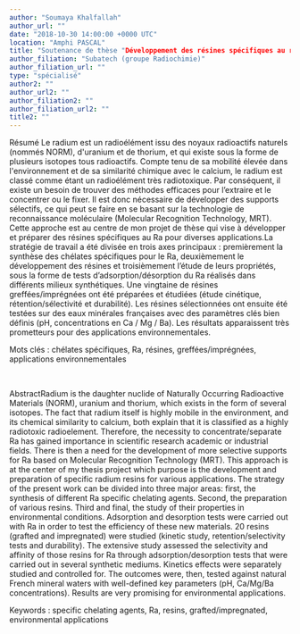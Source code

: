 ```yaml
---
author: "Soumaya Khalfallah"
author_url: ""
date: "2018-10-30 14:00:00 +0000 UTC"
location: "Amphi PASCAL"
title: "Soutenance de thèse "Développement des résines spécifiques au radium pour des applications environnementales et médicales / Development of new Ra specific resins for environmental and medical applications""
author_filiation: "Subatech (groupe Radiochimie)"
author_filiation_url: ""
type: "spécialisé"
author2: ""
author_url2: ""
author_filiation2: ""
author_filiation_url2: ""
title2: ""
---
```

Résumé Le radium est un radioélément issu des noyaux radioactifs naturels (nommés NORM), d'uranium et de thorium, et qui existe sous la forme de plusieurs isotopes tous radioactifs. Compte tenu de sa mobilité élevée dans l'environnement et de sa similarité chimique avec le calcium, le radium est classé comme étant un radioélément très radiotoxique. Par conséquent, il existe un besoin de trouver des méthodes efficaces pour l’extraire et le concentrer ou le fixer. Il est donc nécessaire de développer des supports sélectifs, ce qui peut se faire en se basant sur la technologie de reconnaissance moléculaire (Molecular Recognition Technology, MRT). Cette approche est au centre de mon projet de thèse qui vise à développer et préparer des résines spécifiques au Ra pour diverses applications.La stratégie de travail a été divisée en trois axes principaux : premièrement la synthèse des chélates spécifiques pour le Ra, deuxièmement le développement des résines et troisièmement l’étude de leurs propriétés, sous la forme de tests d’adsorption/désorption du Ra réalisés dans différents milieux synthétiques. Une vingtaine de résines greffées/imprégnées ont été préparées et étudiées (étude cinétique, rétention/sélectivité et durabilité). Les résines sélectionnées ont ensuite été testées sur des eaux minérales françaises avec des paramètres clés bien définis (pH, concentrations en Ca / Mg / Ba). Les résultats apparaissent très prometteurs pour des applications environnementales.

Mots clés : chélates spécifiques, Ra, résines, greffées/imprégnées, applications environnementales

 

AbstractRadium is the daughter nuclide of Naturally Occurring Radioactive Materials (NORM), uranium and thorium, which exists in the form of several isotopes. The fact that radium itself is highly mobile in the environment, and its chemical similarity to calcium, both explain that it is classified as a highly radiotoxic radioelement. Therefore, the necessity to concentrate/separate Ra has gained importance in scientific research academic or industrial fields. There is then a need for the development of more selective supports for Ra based on Molecular Recognition Technology (MRT). This approach is at the center of my thesis project which purpose is the development and preparation of specific radium resins for various applications. The strategy of the present work can be divided into three major areas: first, the synthesis of different Ra specific chelating agents. Second, the preparation of various resins. Third and final, the study of their properties in environmental conditions. Adsorption and desorption tests were carried out with Ra in order to test the efficiency of these new materials. 20 resins (grafted and impregnated) were studied (kinetic study, retention/selectivity tests and durability). The extensive study assessed the selectivity and affinity of those resins for Ra through adsorption/desorption tests that were carried out in several synthetic mediums. Kinetics effects were separately studied and controlled for. The outcomes were, then, tested against natural French mineral waters with well-defined key parameters (pH, Ca/Mg/Ba concentrations). Results are very promising for environmental applications.

Keywords : specific chelating agents, Ra, resins, grafted/impregnated, environmental applications
